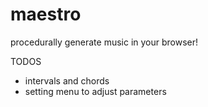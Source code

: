 # maestro
procedurally generate music in your browser!

TODOS
- intervals and chords
- setting menu to adjust parameters
